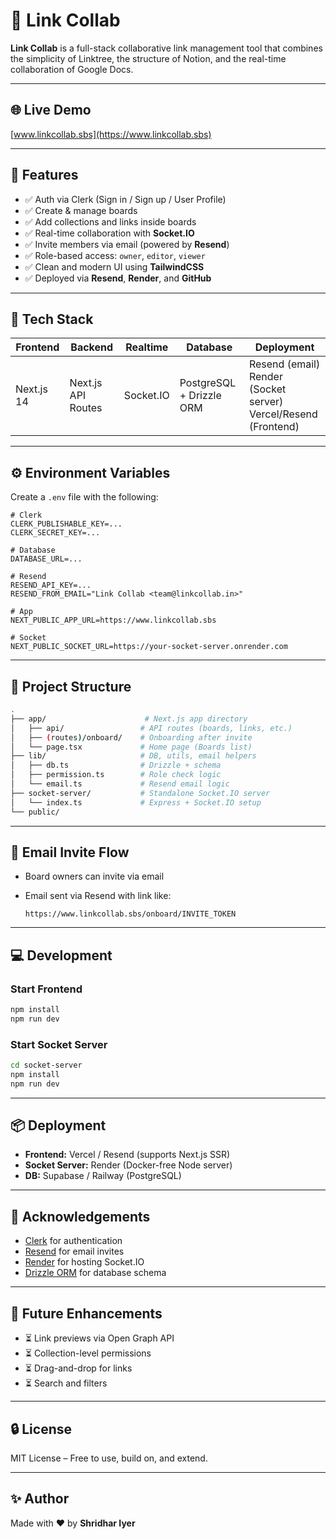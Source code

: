 # 🧠 Link Collab

**Link Collab** is a full-stack collaborative link management tool that combines the simplicity of Linktree, the structure of Notion, and the real-time collaboration of Google Docs.

---

## 🌐 Live Demo

[www.linkcollab.sbs](https://www.linkcollab.sbs)

---

## 🚀 Features

- ✅ Auth via Clerk (Sign in / Sign up / User Profile)
- ✅ Create & manage boards
- ✅ Add collections and links inside boards
- ✅ Real-time collaboration with **Socket.IO**
- ✅ Invite members via email (powered by **Resend**)
- ✅ Role-based access: `owner`, `editor`, `viewer`
- ✅ Clean and modern UI using **TailwindCSS**
- ✅ Deployed via **Resend**, **Render**, and **GitHub**

---

## 📁 Tech Stack

| Frontend       | Backend           | Realtime       | Database     | Deployment    |
|----------------|------------------|----------------|--------------|---------------|
| Next.js 14     | Next.js API Routes | Socket.IO       | PostgreSQL + Drizzle ORM | Resend (email)<br>Render (Socket server)<br>Vercel/Resend (Frontend) |

---

## ⚙️ Environment Variables

Create a `.env` file with the following:

```env
# Clerk
CLERK_PUBLISHABLE_KEY=...
CLERK_SECRET_KEY=...

# Database
DATABASE_URL=...

# Resend
RESEND_API_KEY=...
RESEND_FROM_EMAIL="Link Collab <team@linkcollab.in>"

# App
NEXT_PUBLIC_APP_URL=https://www.linkcollab.sbs

# Socket
NEXT_PUBLIC_SOCKET_URL=https://your-socket-server.onrender.com
```

---

## 🧠 Project Structure

```bash
.
├── app/                      # Next.js app directory
│   ├── api/                 # API routes (boards, links, etc.)
│   ├── (routes)/onboard/    # Onboarding after invite
│   └── page.tsx             # Home page (Boards list)
├── lib/                     # DB, utils, email helpers
│   ├── db.ts                # Drizzle + schema
│   ├── permission.ts        # Role check logic
│   └── email.ts             # Resend email logic
├── socket-server/           # Standalone Socket.IO server
│   └── index.ts             # Express + Socket.IO setup
└── public/
```

---

## 📨 Email Invite Flow

- Board owners can invite via email
- Email sent via Resend with link like:

  ```
  https://www.linkcollab.sbs/onboard/INVITE_TOKEN
  ```

---

## 💻 Development

### Start Frontend

```bash
npm install
npm run dev
```

### Start Socket Server

```bash
cd socket-server
npm install
npm run dev
```

---

## 📦 Deployment

- **Frontend:** Vercel / Resend (supports Next.js SSR)
- **Socket Server:** Render (Docker-free Node server)
- **DB:** Supabase / Railway (PostgreSQL)

---

## 🙌 Acknowledgements

- [Clerk](https://clerk.dev) for authentication
- [Resend](https://resend.com) for email invites
- [Render](https://render.com) for hosting Socket.IO
- [Drizzle ORM](https://orm.drizzle.team) for database schema

---

## 📌 Future Enhancements

- ⏳ Link previews via Open Graph API
- ⏳ Collection-level permissions
- ⏳ Drag-and-drop for links
- ⏳ Search and filters

---

## 🔒 License

MIT License – Free to use, build on, and extend.

---

## ✨ Author

Made with ❤️ by **Shridhar Iyer**